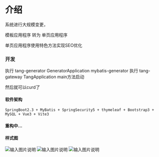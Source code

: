 # 介绍
系统进行大规模变更，

模板应用程序 转为 单页应用程序

单页应用程序使用特色方法实现SEO优化

### 开发
执行 tang-generator GeneratorApplication mybatis-generator
执行 tang-gateway TangApplication main方法启动

然后就可以curd了

#### 软件架构
`SpringBoot2.3 + MyBatis + SpringSecurity5 + thymeleaf + Bootstrap3 + MySQL + Vue3 + Vite3`

#### 重构中...

#### 样式图
![输入图片说明](https://images.gitee.com/uploads/images/2021/0618/234031_5d8c76fd_1998317.png "QQ截图20210618233800.png")
![输入图片说明](https://images.gitee.com/uploads/images/2021/0618/234046_4578ce07_1998317.png "QQ截图20210618233701.png")
![输入图片说明](https://images.gitee.com/uploads/images/2021/0618/234100_a3c4d42a_1998317.png "QQ截图20210618233752.png")